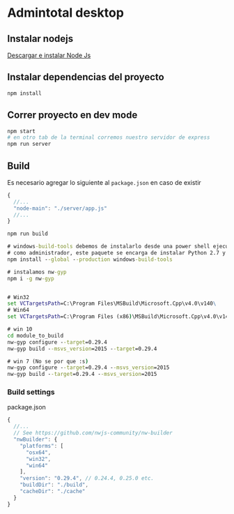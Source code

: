 # Admintotal desktop


## Instalar nodejs
[Descargar e instalar Node Js](https://nodejs.org/es/download/current/)

## Instalar dependencias del proyecto

```bash
npm install
```

## Correr proyecto en dev mode


```bash
npm start
# en otro tab de la terminal corremos nuestro servidor de express
npm run server
```

## Build
Es necesario agregar lo siguiente al ```package.json```  en caso de existir

```js
{
  //...
  "node-main": "./server/app.js"
  //...
}
```

```bash
npm run build
```

```bat
# windows-build-tools debemos de instalarlo desde una power shell ejecutada
# como administrador, este paquete se encarga de instalar Python 2.7 y MSBuild Tools
npm install --global --production windows-build-tools

# instalamos nw-gyp
npm i -g nw-gyp


# Win32
set VCTargetsPath=C:\Program Files\MSBuild\Microsoft.Cpp\v4.0\v140\
# Win64
set VCTargetsPath=C:\Program Files (x86)\MSBuild\Microsoft.Cpp\v4.0\v140\

# win 10
cd module_to_build
nw-gyp configure --target=0.29.4
nw-gyp build --msvs_version=2015 --target=0.29.4

# win 7 (No se por que :s)
nw-gyp configure --target=0.29.4 --msvs_version=2015
nw-gyp build --target=0.29.4 --msvs_version=2015
```

### Build settings

package.json

```js
{
  //...
  // See https://github.com/nwjs-community/nw-builder
  "nwBuilder": {
    "platforms": [
      "osx64",
      "win32",
      "win64"
    ],
    "version": "0.29.4", // 0.24.4, 0.25.0 etc.
    "buildDir": "./build",
    "cacheDir": "./cache"
  }
}
```
